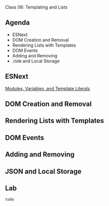 Class 06: Templating and Lists

## Agenda

* ESNext
* DOM Creation and Removal
* Rendering Lists with Templates
* DOM Events
* Adding and Removing
* `JSON` and Local Storage

## ESNext

[Modules, Variables, and Template Literals](esnext.md)

## DOM Creation and Removal

## Rendering Lists with Templates

## DOM Events

## Adding and Removing

## JSON and Local Storage

## Lab

`todo`
